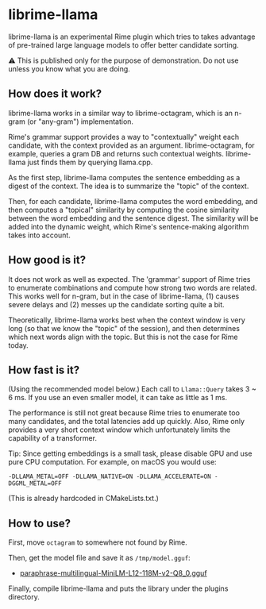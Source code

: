 # librime-llama

librime-llama is an experimental Rime plugin which tries to takes advantage of pre-trained large language models to offer better candidate sorting.

⚠️ This is published only for the purpose of demonstration. Do not use unless you know what you are doing.

## How does it work?

librime-llama works in a similar way to librime-octagram, which is an n-gram (or "any-gram") implementation.

Rime's grammar support provides a way to "contextually" weight each candidate, with the context provided as an argument. librime-octagram, for example, queries a gram DB and returns such contextual weights. librime-llama just finds them by querying llama.cpp.

As the first step, librime-llama computes the sentence embedding as a digest of the context. The idea is to summarize the "topic" of the context.

Then, for each candidate, librime-llama computes the word embedding, and then computes a "topical" similarity by computing the cosine similarity between the word embedding and the sentence digest. The similarity will be added into the dynamic weight, which Rime's sentence-making algorithm takes into account.

## How good is it?

It does not work as well as expected. The 'grammar' support of Rime tries to enumerate combinations and compute how strong two words are related. This works well for n-gram, but in the case of librime-llama, (1) causes severe delays and (2) messes up the candidate sorting quite a bit.

Theoretically, librime-llama works best when the context window is very long (so that we know the "topic" of the session), and then determines which next words align with the topic. But this is not the case for Rime today.

## How fast is it?

(Using the recommended model below.) Each call to `Llama::Query` takes 3 ~ 6 ms. If you use an even smaller model, it can take as little as 1 ms.

The performance is still not great because Rime tries to enumerate too many candidates, and the total latencies add up quickly. Also, Rime only provides a very short context window which unfortunately limits the capability of a transformer.

Tip: Since getting embeddings is a small task, please disable GPU and use pure CPU computation. For example, on macOS you would use:

```
-DLLAMA_METAL=OFF -DLLAMA_NATIVE=ON -DLLAMA_ACCELERATE=ON -DGGML_METAL=OFF
```

(This is already hardcoded in CMakeLists.txt.)

## How to use?

First, move `octagram` to somewhere not found by Rime.

Then, get the model file and save it as `/tmp/model.gguf`:

- [paraphrase-multilingual-MiniLM-L12-118M-v2-Q8_0.gguf](https://huggingface.co/mykor/paraphrase-multilingual-MiniLM-L12-v2.gguf/tree/main)

Finally, compile librime-llama and puts the library under the plugins directory.
